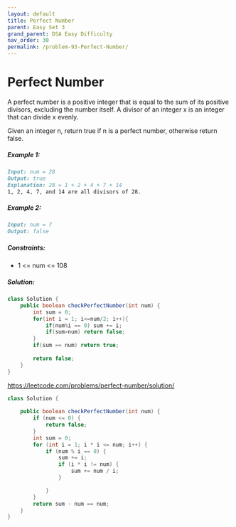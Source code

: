 ```yaml
---
layout: default
title: Perfect Number
parent: Easy Set 3
grand_parent: DSA Easy Difficulty
nav_order: 30
permalink: /problem-93-Perfect-Number/
---
```


# Perfect Number

A perfect number is a positive integer that is equal to the sum of its positive divisors, excluding the number itself. A divisor of an integer x is an integer that can divide x evenly.

Given an integer n, return true if n is a perfect number, otherwise return false.

##### Example 1:
```markdown
Input: num = 28
Output: true
Explanation: 28 = 1 + 2 + 4 + 7 + 14
1, 2, 4, 7, and 14 are all divisors of 28.
```

##### Example 2:
```markdown
Input: num = 7
Output: false
```
##### Constraints:
* 1 <= num <= 108

##### Solution:
```java
class Solution {
    public boolean checkPerfectNumber(int num) {
        int sum = 0;
        for(int i = 1; i<=num/2; i++){
            if(num%i == 0) sum += i;
            if(sum>num) return false;
        }
        if(sum == num) return true;
        
        return false;
    }
}
```
https://leetcode.com/problems/perfect-number/solution/
```java
class Solution {
    
    public boolean checkPerfectNumber(int num) {
        if (num <= 0) {
            return false;
        }
        int sum = 0;
        for (int i = 1; i * i <= num; i++) {
            if (num % i == 0) {
                sum += i;
                if (i * i != num) {
                    sum += num / i;
                }

            }
        }
        return sum - num == num;
    }
}

```